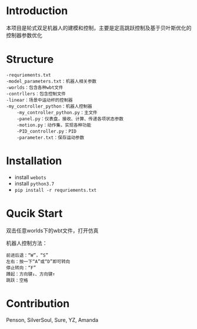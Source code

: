 # Introduction

本项目是轮式双足机器人的建模和控制，主要是定高跳跃控制及基于贝叶斯优化的控制器参数优化

# Structure
    -requriements.txt
    -model_parameters.txt：机器人相关参数
    -worlds：包含各种wbt文件
    -contrllers：包含控制文件
	-linear：场景中运动杆的控制器
	-my_controller_python：机器人控制器
		-my_controller_python.py：主文件
		-panel.py：仪表盘，接收、计算、传递各项状态参数
		-motion.py：动作集，实现各种功能
		-PID_controller.py：PID
		-parameter.txt：保存运动参数

# Installation
- install `webots`
- install `python3.7`
- `pip install -r requriements.txt`

# Qucik Start
双击任意worlds下的wbt文件，打开仿真

机器人控制方法：

	前进后退：“W”，“S”
	左右：按一下“A”或“D”即可转向
	停止转向：“F”
	蹲起：方向键↓、方向键↑
	跳跃：空格

# Contribution
Penson, SilverSoul, Sure, YZ, Amanda
